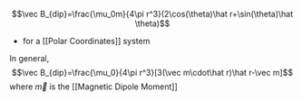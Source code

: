$$\vec B_{dip}=\frac{\mu_0m}{4\pi r^3}(2\cos(\theta)\hat r+\sin(\theta)\hat \theta)$$
- for a [[Polar Coordinates]] system

In general,
$$\vec B_{dip}=\frac{\mu_0}{4\pi r^3}[3(\vec m\cdot\hat r)\hat r-\vec m]$$
where $\vec m$ is the [[Magnetic Dipole Moment]]